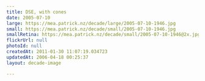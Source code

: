 ```yaml
---
title: DSE, with cones
date: 2005-07-10
large: https://mea.patrick.nz/decade/large/2005-07-10-1946.jpg
small: https://mea.patrick.nz/decade/small/2005-07-10-1946.jpg
smallRetina: https://mea.patrick.nz/decade/small/2005-07-10-1946@2x.jpg
flickrUrl: null
photoId: null
createdAt: 2011-01-30 11:07:19.034723
updatedAt: 2006-04-18 00:25:37
layout: decade-image

---
```


